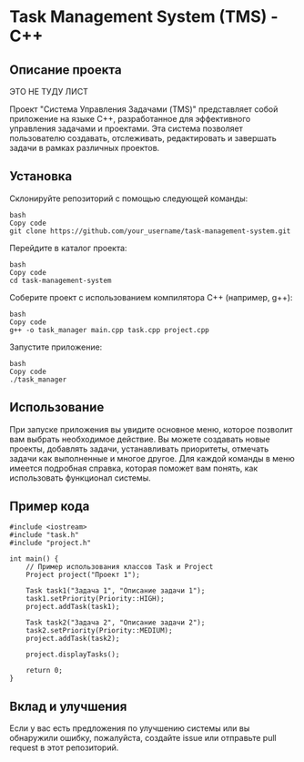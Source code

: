 # Task Management System (TMS) - C++
## Описание проекта
ЭТО НЕ ТУДУ ЛИСТ

Проект "Система Управления Задачами (TMS)" представляет собой приложение на языке C++, разработанное для эффективного управления задачами и проектами. Эта система позволяет пользователю создавать, отслеживать, редактировать и завершать задачи в рамках различных проектов.

## Установка

Склонируйте репозиторий с помощью следующей команды:

    bash
    Copy code
    git clone https://github.com/your_username/task-management-system.git

Перейдите в каталог проекта:

    bash
    Copy code
    cd task-management-system

Соберите проект с использованием компилятора C++ (например, g++):

    bash
    Copy code
    g++ -o task_manager main.cpp task.cpp project.cpp
Запустите приложение:

    bash
    Copy code
    ./task_manager

## Использование

При запуске приложения вы увидите основное меню, которое позволит вам выбрать необходимое действие.
Вы можете создавать новые проекты, добавлять задачи, устанавливать приоритеты, отмечать задачи как выполненные и многое другое.
Для каждой команды в меню имеется подробная справка, которая поможет вам понять, как использовать функционал системы.

## Пример кода


    #include <iostream>
    #include "task.h"
    #include "project.h"

    int main() {
        // Пример использования классов Task и Project
        Project project("Проект 1");
        
        Task task1("Задача 1", "Описание задачи 1");
        task1.setPriority(Priority::HIGH);
        project.addTask(task1);

        Task task2("Задача 2", "Описание задачи 2");
        task2.setPriority(Priority::MEDIUM);
        project.addTask(task2);

        project.displayTasks();

        return 0;
    }

## Вклад и улучшения

Если у вас есть предложения по улучшению системы или вы обнаружили ошибку, пожалуйста, создайте issue или отправьте pull request в этот репозиторий.